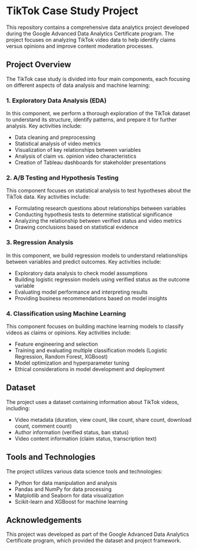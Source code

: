 # TikTok Case Study Project

This repository contains a comprehensive data analytics project developed during the Google Advanced Data Analytics Certificate program. The project focuses on analyzing TikTok video data to help identify claims versus opinions and improve content moderation processes.

## Project Overview

The TikTok case study is divided into four main components, each focusing on different aspects of data analysis and machine learning:

### 1. Exploratory Data Analysis (EDA)

In this component, we perform a thorough exploration of the TikTok dataset to understand its structure, identify patterns, and prepare it for further analysis. Key activities include:

- Data cleaning and preprocessing
- Statistical analysis of video metrics
- Visualization of key relationships between variables
- Analysis of claim vs. opinion video characteristics
- Creation of Tableau dashboards for stakeholder presentations

### 2. A/B Testing and Hypothesis Testing

This component focuses on statistical analysis to test hypotheses about the TikTok data. Key activities include:

- Formulating research questions about relationships between variables
- Conducting hypothesis tests to determine statistical significance
- Analyzing the relationship between verified status and video metrics
- Drawing conclusions based on statistical evidence

### 3. Regression Analysis

In this component, we build regression models to understand relationships between variables and predict outcomes. Key activities include:

- Exploratory data analysis to check model assumptions
- Building logistic regression models using verified status as the outcome variable
- Evaluating model performance and interpreting results
- Providing business recommendations based on model insights

### 4. Classification using Machine Learning

This component focuses on building machine learning models to classify videos as claims or opinions. Key activities include:

- Feature engineering and selection
- Training and evaluating multiple classification models (Logistic Regression, Random Forest, XGBoost)
- Model optimization and hyperparameter tuning
- Ethical considerations in model development and deployment

## Dataset

The project uses a dataset containing information about TikTok videos, including:

- Video metadata (duration, view count, like count, share count, download count, comment count)
- Author information (verified status, ban status)
- Video content information (claim status, transcription text)

## Tools and Technologies

The project utilizes various data science tools and technologies:

- Python for data manipulation and analysis
- Pandas and NumPy for data processing
- Matplotlib and Seaborn for data visualization
- Scikit-learn and XGBoost for machine learning

## Acknowledgements
This project was developed as part of the Google Advanced Data Analytics Certificate program, which provided the dataset and project framework.

